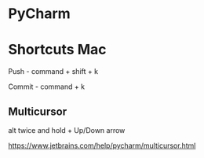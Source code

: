 # PyCharm

# Shortcuts Mac

Push - command + shift + k

Commit - command + k

## Multicursor

alt twice and hold + Up/Down arrow

<https://www.jetbrains.com/help/pycharm/multicursor.html>
